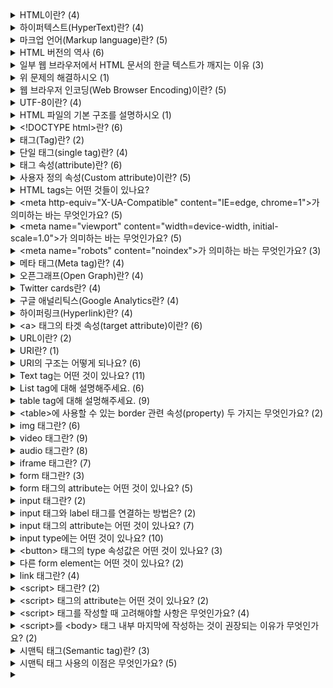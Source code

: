<details>
<summary>HTML이란? (4)</summary>
<br>

- HTML은 HyperText Markup Language의 약자이며 웹 페이지 및 기타 온라인 콘텐츠를 만드는 데 사용되는 표준 마크업 언어입니다.
- HTML은 웹 개발자가 콘텐츠를 구성하고 웹 브라우저에서 사용자에게 콘텐츠를 표시하는 방법을 제공합니다.
- 웹 페이지 내용, 레이아웃 및 스타일을 정의하는 다양한 HTML 태그 및 속성을 사용하여 이 작업을 수행할 수 있습니다.
- HTML은 World Wide Web의 초석 기술이며 일반적으로 CSS(Cascading Style Sheet) 및 JavaScript와 같은 다른 웹 기술과 함께 사용됩니다.
</details>

<details>
<summary>하이퍼텍스트(HyperText)란? (4)</summary>
<br>

- 하이퍼텍스트는 다른 텍스트에 대한 링크가 포함된 텍스트를 가리키며, 해당 링크를 클릭하거나 눌러 액세스할 수 있습니다.
- 하이퍼텍스트의 개념은 사용자가 하이퍼링크를 클릭하여 다른 페이지와 문서를 탐색할 수 있는 World Wide Web에 필수적입니다.
- 하이퍼텍스트는 독자가 다른 섹션이나 관련 내용으로 이동할 수 있는 비선형 문서를 작성하는 데 사용되며, 보다 상호 작용적이고 동적인 읽기 환경을 제공합니다.
- 하이퍼텍스트는 종종 HTML과 같은 마크업 언어와 연결되어 개발자가 웹 페이지와 다른 온라인 콘텐츠 사이에 링크를 만들 수 있습니다.
</details>

<details>
<summary>마크업 언어(Markup language)란? (5)</summary>
<br>

- 마크업 언어는 컴퓨터에서 문서의 구조와 포맷을 지정하기 위해 사용되는 언어입니다.
- 마크업 언어는 특수한 코드를 사용하여 문서의 텍스트, 이미지, 비디오 등과 같은 콘텐츠의 표시 방법을 지정합니다.
- 마크업 언어는 일반 텍스트와 구별되도록 특수한 태그나 괄호, 기호 등을 사용하여 표현됩니다.
- 마크업 언어는 문서의 구조와 포맷을 더욱 명확하게 정의하여, 문서의 가독성을 향상시키고 다른 시스템 간에 문서를 쉽게 공유할 수 있도록 합니다.
- HTML,XML, SGML, Markdown, LaTeX 등의 다양한 마크업 언어가 있으며, 각각 다른 목적으로 사용됩니다.
</details>

<details>
<summary>HTML 버전의 역사 (6)</summary>
<br>

- HTML(1991)
- HTML 2.0(1995)
  - HTML의 첫 표준화 버전입니다.
  - 테이블과 이미지 링크 등의 새로운 기능을 도입했습니다.
- HTML 3.2(1997)
  - 인라인 스타일, 폼 등의 새로운 태그를 도입했습니다.
- HTML 4.0(1998)
  - 프레임, 스타일 시트, 자바스크립트 등의 새로운 기능을 도입했습니다.
- XHTML 1.0(2000)
  - HTML을 XML의 엄격한 문법에 따라 작성된 버전입니다.
- HTML5(2014)
  - 웹 페이지를 더욱 인터랙티브하게 만들 수 있는 새로운 기능과 태그를 도입했습니다.
  - 비디오, 오디오, 캔버스, 지리 정보 등을 포함하는 다양한 콘텐츠를 쉽게 표시할 수 있습니다.
  - 현재, 가장 널리 사용되는 HTML 버전입니다.
  - 브라우저 제조사와 W3C(World Wide Web Consortium)는 HTML5를 지원하며, HTML5를 사용하여 더욱 풍부하고 혁신적인 웹 경험을 제공할 수 있습니다.
</details>

<details>
<summary>일부 웹 브라우저에서 HTML 문서의 한글 텍스트가 깨지는 이유 (3)</summary>
<br>

- 일부 웹 브라우저에서 인코딩을 제대로 인식하지 못하거나, 다른 인코딩을 사용하는 경우에 한글 문자를 올바르게 해석하지 못해서 깨진 문자로 표시됩니다.
- HTML 문서는 일반적으로 UTF-8 또는 다른 문자 인코딩을 사용하여 저장됩니다.
- 이 인코딩은 HTML 문서 내의 문자를 컴퓨터가 이해할 수 있는 바이너리 코드로 변환하는 데 사용됩니다.
</details>

<details>
<summary>위 문제의 해결하시오 (1)</summary>
<br>

- HTML 문서의 head 섹션에 charset 속성을 추가하여 문서의 문자 인코딩을 명시적으로 설정할 수 있습니다.
  ```html
  <head>
    <meta charset="UTF-8">
    <title>문서 제목</title>
  </head>
  ```
</details>

<details>
<summary>웹 브라우저 인코딩(Web Browser Encoding)이란? (5)</summary>
<br>

- 웹 브라우저 인코딩(Web Browser Encoding)은 웹 브라우저가 인터넷 상에서 전송되는 텍스트 데이터를 해석하는 방법을 지정하는 것을 말합니다.
- 인코딩은 문자 집합(Character Set)을 바이트로 변환하는 과정입니다. 문자 집합은 컴퓨터에서 표현 가능한 문자들의 집합이며, 각 문자는 고유한 코드 값으로 표현됩니다. 예를 들어, 한글은 유니코드(Unicode)에서 U+AC00부터 U+D7AF까지의 코드 범위에 해당하는 코드 값을 가집니다.
- 웹 페이지는 보통 HTML, CSS, JavaScript 등의 텍스트 데이터로 이루어져 있습니다. 이러한 텍스트 데이터는 문자 집합을 기반으로 작성되며, 웹 브라우저는 이를 해석하여 사용자에게 표시합니다.
- 웹 브라우저 인코딩은 웹 페이지의 텍스트 데이터를 바이트로 변환하는 데 사용되는 인코딩 방식을 지정합니다. 대부분의 웹 브라우저는 UTF-8 인코딩을 기본값으로 사용합니다. UTF-8은 전 세계 대부분의 문자를 표현할 수 있는 유니코드 인코딩 방식 중 하나이며, 인터넷에서 광범위하게 사용됩니다.
- 하지만 때로는 웹 페이지에 다른 인코딩 방식을 사용하는 경우도 있습니다. 이 경우, 사용자는 웹 브라우저의 인코딩 설정을 변경하여 해당 인코딩 방식으로 웹 페이지를 해석할 수 있습니다.
</details>

<details>
<summary>UTF-8이란? (4)</summary>
<br>

- UTF-8은 컴퓨팅 시스템에서 텍스트를 표현하는 데에 널리 사용되는 문자 인코딩 표준입니다.
- 가변 길이 인코딩 방식으로, 각 문자는 해당하는 유니코드 코드 포인트에 따라 1바이트에서 4바이트까지 표현될 수 있습니다.
- UTF-8은 ASCII와 하위 호환성을 가지도록 설계되어 있습니다. 즉, 첫 128개 코드 포인트(ASCII 문자에 해당하는 부분)는 한 바이트로 표현됩니다. 이로 인해 주로 ASCII 문자를 사용하는 언어의 텍스트 처리에 매우 효율적이며, 다른 문자 체계와 언어의 문자를 표현할 수 있는 유연성도 제공합니다.
- UTF-8은 현재 웹에서 우위를 점하고 있으며, 거의 모든 최신 웹 브라우저와 운영 체제에서 지원됩니다. 또한 프로그래밍 언어와 데이터베이스 시스템에서도 널리 사용됩니다.
</details>

<details>
<summary>HTML 파일의 기본 구조를 설명하시오 (1)</summary>
<br>

```html
<!DOCTYPE html>
<html>
  <head>
  </head>
  <body>
  </body>
</html>
```
</details>

<details>
<summary>&lt&#33DOCTYPE html&gt란? (6)</summary>
<br>

- <\!DOCTYPE html>은 HTML5 문서 유형 선언(doctype declaration)입니다.
- 이 선언은 HTML5에서 문서가 사용하는 버전을 명시하는 역할을 합니다.
- 명시적으로 선언하지 않으면 브라우저가 페이지를 렌더링할 때 자동으로 quirks mode로 동작할 수 있으므로 <\!DOCTYPE html>을 사용하여 명시적으로 문서 유형을 선언하는 것이 좋습니다.
- <\!DOCTYPE html>은 HTML5 문서에서 항상 사용되는 유일한 선언입니다.
- <\!DOCTYPE html>을 문서의 가장 위에 위치시키는 것이 좋습니다.
- 이전 버전의 HTML에서는 문서 유형 선언이 더 긴 형식으로 작성되었습니다.
</details>

<details>
<summary>태그(Tag)란? (2)</summary>
<br>

- HTML에서 태그는 꺾쇠 기호(angle bracket)를 사용하는 문법입니다.
- 일반적으로 시작 태그와 종료 태그로 내용을 감쌉니다.
</details>

<details>
<summary>단일 태그(single tag)란? (4)</summary>
<br>

- 종료 태그가 필요하지 않습니다.
- 예시
  - `<br>` 줄 바꿈 태그
  - `<img>` 이미지 태그
  - `<input>` 입력 필드 태그
  - `<meta>` 문서 정보 태그
  - `<link>` 외부 리소스 연결 태그
  - `<hr>` 수평선 태그
- 빈 요소(empty element)라고도 부릅니다.
- 태그 마지막에 슬래시(/) 기호를 넣어서 단일 태그라는 표시를 할 수도 있습니다. (이전 버전의 HTML 문법입니다.)
</details>

<details>
<summary>태그 속성(attribute)란? (6)</summary>
<br>

- HTML 태그에 추가 정보를 제공하는 데 사용됩니다.
- 속성은 일반적으로 "속성명(attribute name)=속성값(attribute value)"의 형식으로 작성됩니다.
- 속성은 대소문자를 구분하지 않으며, 보통 소문자로 작성됩니다.
- 예시
  - `class` 요소에 대한 CSS 클래스 이름을 지정합니다.
  - `id` 요소의 고유한 식별자를 지정합니다.
  - `style` 요소에 대한 인라인 CSS 스타일을 지정합니다.
  - `title` 요소에 대한 추가 정보(툴팁)를 제공합니다.
- 일부 속성은 Boolean 속성으로, 해당 속성의 존재 여부만으로 참/거짓을 판단합니다.
- Boolean 속성 예시
  - `checked` 체크박스나 라디오 버튼이 선택되어 있는지 여부를 나타냅니다.
  - `disabled` 입력 필드나 버튼 등이 비활성화되어 있는지 여부를 나타냅니다.
  - `readonly` 입력 필드가 읽기 전용인지 여부를 나타냅니다.
  - `required` 입력 필드가 필수 입력 필드인지 여부를 나타냅니다.
  - `hidden` 요소가 숨겨져 있는지 여부를 나타냅니다.
  - `muted` 미디어 요소가 자동으로 음소거되도록 지정합니다.
</details>


<details>
<summary>사용자 정의 속성(Custom attribute)이란? (5)</summary>
<br>

- 사용자 정의 속성은 HTML 요소에 사용자가 원하는 속성을 추가할 수 있는 방법입니다.
- 사용자 정의 속성은 `data-*` 형식으로 정의됩니다. 여기서 `*` 부분은 사용자가 원하는 이름을 사용할 수 있습니다.
- `data-`를 붙이지 않아도 작동하지만, 사용자 정의 속성이 표준 속성으로 편입될 경우 예기치 못한 오류를 발생시킬 수 있기 때문에 data-를 붙이는 것이 좋습니다.
- W3C에서 규정한 HTML 규약에 따라 작성되어야 합니다.
- 모든 브라우저가 사용자 정의 속성을 지원하는 것은 아니므로, 브라우저 호환성에 주의해야 합니다.
</details>

<details>
<summary>HTML tags는 어떤 것들이 있나요?</summary>
<br>

- [HTML elements reference - HTML: HyperText Markup Language | MDN](https://developer.mozilla.org/en-US/docs/Web/HTML/Element) 참조
</details>

<details>
<summary>&ltmeta http-equiv="X-UA-Compatible" content="IE=edge, chrome=1"&gt가 의미하는 바는 무엇인가요? (5)</summary>
<br>

- 웹 페이지를 렌더링하는 데 사용되는 인터넷 익스플로러(IE) 버전을 지정하는 데 사용됩니다.
- `http-equiv` 사용할 HTTP 응답 헤더를 지정합니다.
- `content` IE 버전을 지정합니다. 
  - `edge` 브라우저가 사용자의 컴퓨터에 설치된 최신 IE 버전을 사용하도록 지시합니다.
  - `chrome=1` Google Chrome Frame이 설치된 경우 해당 플러그인을 사용하여 웹 페이지를 렌더링하도록 합니다.
</details>

<details>
<summary>&ltmeta name="viewport" content="width=device-width, initial-scale=1.0"&gt가 의미하는 바는 무엇인가요? (5)</summary>
<br>

- 이 메타 태그는 웹 페이지의 뷰포트(viewport)를 정의하여 다른 기기에서 웹 페이지가 어떻게 표시되는지 제어합니다.
- 모바일 기기에서 웹 페이지가 다른 화면 크기에서 올바르게 표시되도록 하는 데 특히 중요합니다.
- `name` 메타데이터 유형을 지정합니다.
- `content` 해당 메타데이터의 값을 지정합니다.
  - `width=device-width` 뷰포트의 너비를 기기의 너비로 설정합니다.
  - `initial-scale=1.0` 초기 줌 레벨을 1.0으로 설정합니다.
</details>

<details>
<summary>&ltmeta name="robots" content="noindex"&gt가 의미하는 바는 무엇인가요? (3)</summary>
<br>

- 이 메타 태그는 검색 엔진 크롤러에게 해당 문서를 인덱싱하지 않도록 지시하는 역할을 합니다.
- `content` 속성의 값으로 `noindex`를 설정하면, 검색 엔진은 해당 페이지를 검색 결과에 포함시키지 않습니다.
- 이 메타태그는 일시적인 페이지, 개발 중인 페이지, 미완성 페이지 등에서 사용할 수 있습니다.
</details>

<details>
<summary>메타 태그(Meta tag)란? (4)</summary>
<br>

- 메타 태그(meta tag)는 HTML 문서의 `<head>` 태그 내에 작성되는 태그로, 웹 페이지의 메타데이터(meta data)를 정의하는 데 사용됩니다.
- 메타데이터는 문서에 대한 부가 정보를 제공하는 데이터를 의미합니다. 예를 들어, 웹 페이지의 제목(title), 설명(description), 작성자(author), 키워드(keywords), 문자 인코딩(charset) 등이 메타데이터에 해당합니다.
- 메타 태그는 검색 엔진 최적화(SEO)를 위해 사용될 수도 있습니다. 검색 엔진은 메타 태그를 분석하여 웹 페이지의 내용과 일치하는 검색어를 찾아 검색 결과에 반영합니다.
- 예시
  - `<meta name="description" content="웹 페이지 설명">` 웹 페이지의 설명을 나타내는 메타 태그입니다.
  - `<meta http-equiv="refresh" content="5;url=https://example.com">` 5초 후에 `https://example.com`로 이동하는 메타 태그입니다.
</details>

<details>
<summary>오픈그래프(Open Graph)란? (4)</summary>
<br>

- 웹 사이트가 소셜 미디어에서 공유될 때 정보를 제공하는 메타데이터 프로토콜입니다.
- 웹 사이트의 메타데이터를 Open Graph 프로토콜로 구성하면, 해당 웹 사이트의 콘텐츠가 소셜 미디어에서 공유될 때 해당 페이지의 제목, 설명, 이미지 등이 더욱 깔끔하게 보여질 수 있습니다.
- 예시
  ```html
  <html>
  <head>
    <meta property="og:title" content="페이지 제목">
    <meat property="og:url" content="페이지 주소">
    <meta property="og:image" content="이미지 URL">
    <meta propery="og:type" content="페이지 타입(ex. website)">
    <meta property="og:description" content="페이지 설명">
  </head>
  </html>
  ```
- Facebook Object Debugger로 디버깅할 수 있습니다.
  - [Facebook Object Debugger](https://developers.facebook.com/tools/debug/)
  - [Open Graph protocol](https://ogp.me/)
</details>


<details>
<summary>Twitter cards란? (4)</summary>
<br>

- 웹 사이트가 Twitter에서 공유될 때 노출되는 정보를 제공하는 메타데이터 프로토콜입니다.
- 웹 사이트의 메타데이터를 Twitter Cards 프로토콜로 구성하면, 해당 웹 사이트의 콘텐츠가 twitter에서 공유될 때 해당 페이지의 제목, 설명, 이미지 등이 더욱 깔끔하게 보여질 수 있습니다.
- 예시
  ```html
  <html>
  <head>
    <meta name="twitter:card" content="summary_large_image">
    <meta name="twitter:site" content="@사이트명">
    <meta name="twitter:title" content="제목">
    <meta name="twitter:description" content="설명">
    <meta name="twitter:image" content="이미지 URL">
  </head>
  </html>
  ```
- Twitter cards validator로 디버깅할 수 있습니다.
  - **[Twitter cards validator](https://cards-dev.twitter.com/validator/)**
</details>

<details>
<summary>구글 애널리틱스(Google Analytics란? (4)</summary>
<br>

- 구글이 제공하는 웹 분석 도구로, 웹 사이트 방문자들의 행동 및 트래픽을 추적하고 분석하여 웹 사이트의 성과를 파악할 수 있도록 도와줍니다.
- Google Analytics를 사용하면 웹 사이트 방문자들의 정보를 수집하고, 이를 분석하여 사용자가 웹 사이트에서 어떤 행동을 하는지, 어디서 왔는지, 어떤 장치나 브라우저를 사용하는지 등을 파악할 수 있습니다. 이를 통해 웹 사이트의 성과를 평가하고, 사용자 경험을 개선하거나 마케팅 전략을 수립할 수 있습니다.
</details>

<details>
<summary>하이퍼링크(Hyperlink)란? (4)</summary>
<br>

- 웹 페이지에서 클릭 가능한 링크를 의미합니다.
- 이 링크는 클릭하면 해당 웹 페이지나 문서, 이미지, 비디오, 음악 파일 등 다른 컨텐츠로 이동할 수 있습니다.
- HTML에서 클릭 가능한 텍스트를 만들기 위해서는 `<a>` 태그를 사용합니다. 
- 예시
  - `<a href="path">`
  - 절대 경로(absolute path) 또는 상대 경로(relative path)로 경로를 표시한다.
</details>

<details>
<summary>&lta&gt 태그의 타겟 속성(target attribute)이란? (6)</summary>
<br>

- target 속성은 링크된 페이지를 어떻게 열지 지정하는 데 사용됩니다.
- `_self` 링크된 페이지를 현재 창 또는 탭에서 엽니다(기본값).
- `_blank` 링크된 페이지를 새 창이나 탭에서 엽니다.
- `_parent` 현재 프레임의 상위 프레임에서 링크된 페이지를 엽니다.
- `_top` 현재 모든 프레임을 새로운 창 또는 탭으로 대체하고, 링크된 페이지를 엽니다.
- `framename` 링크된 페이지가 지정된 이름을 가진 프레임 또는 iframe에 로드됩니다.
  - framename은 검색 엔진 최적화(SEO)에 좋지 않은 영향을 미칠 수 있고, 일부 브라우저에서는 더 이상 지원되지 않을 수 있습니다.
</details>

<details>
<summary>URL이란? (2)</summary>
<br>

- URL(Uniform Resource Locator)은 URI의 한 형태로, 인터넷에서 리소스의 위치를 나타냅니다.
- URL은 scheme, 프로토콜, 호스트명, 포트 번호, 경로, 쿼리를 포함할 수 있습니다.
</details>

<details>
<summary>URI란? (1)</summary>
<br>

- URI(Uniform Resource Identifier)는 인터넷에서 특정한 리소스를 나타내는 유일한 식별자입니다.
</details>

<details>
<summary>URI의 구조는 어떻게 되나요? (6)</summary>
<br>

- `scheme:[//[user:password@]host[:port]][/]path[?query][#fragment]`
  - `URI Scheme`
    - URI를 구분하는 스키마(프로토콜)를 나타냅니다.
    - 예를 들어, `http`, `https`, `ftp`, `mailto`, `tel` 등이 있습니다.
    - IANA의 [URI Scheme list](https://www.iana.org/assignments/uri-schemes/uri-schemes.xhtml) 참조
  - `user:password@`
    - 선택적으로 사용되며, 인증 정보를 나타냅니다.
  - `host`
    - 리소스를 호스팅하는 호스트 이름을 나타냅니다.
    - 예를 들어, `www.example.com`과 같은 도메인 이름을 사용할 수 있습니다.
  - `port`
    - 선택적으로 사용되며, 리소스에 액세스하는 데 사용되는 포트 번호를 나타냅니다.
    - 예를 들어, "80"이나 "443"과 같은 포트 번호를 사용할 수 있습니다.
  - `path`
    - 리소스의 경로를 나타냅니다.
    - 예를 들어, "/index.html"과 같은 경로를 사용할 수 있습니다.
  - `query`
    - 선택적으로 사용되며, 리소스에 대한 추가적인 정보를 전달하는 데 사용됩니다.
    - 예를 들어, "key=value"와 같은 쿼리 문자열을 사용할 수 있습니다.
  - `fragment`
    - 선택적으로 사용되며, 리소스의 특정 부분을 나타내는 앵커를 나타냅니다.
    - 예를 들어, "section1"과 같은 앵커를 사용할 수 있습니다.
</details>

<details>
<summary>Text tag는 어떤 것이 있나요? (11)</summary>
<br>

- `<h1>~<h6>` 제목 태그
- `<p>` 본문
- `<br>` 줄바꿈
- `<strong>` 중요(bold)
- `<em>` 강조(italics)
- `<s>` 취소 선
- `<blockquote>/<q>` 긴/짧은 인용(quote)
- `<sub>/<sup>` 아래/위 첨자
- `<hr>` 주제 전환(Horizontal Line)
- `<pre>` Preformatted Text
- `<code>` 짧은 코드
</details>

<details>
<summary>List tag에 대해 설명해주세요. (6)</summary>
<br>

- `<ol>` 순서 있는 리스트(Ordered List)를 나타냅니다.
- `<ul>` 순서 없는 리스트(Unordered List)를 나타냅니다.
- `<li>` 리스트 항목(List Item)을 나타냅니다.
- `<ol>` type attribute
   - `1`, `a`, `A`, `i`, `I` 등
- `<ul>` type attribute
   - `disc`, `circle`, `square` 등
- `<ol>`, `<ul>`에 `list-style` property를 활용할 수 있다.
  - `list-style: list-style-type list-style-position list-style-image`
</details>

<details>
<summary>table tag에 대해 설멍해주세요. (9)</summary>
<br>

- `<table>` 표를 만드는 데 사용되는 태그입니다.
- `<caption>` 표의 캡션을 정의합니다.
- `<thead>` 표의 헤더 역할을 하는 부분을 정의합니다.
- `<tbody>` 표의 주요 내용을 나타내는 부분을 정의합니다.
- `<tfoot>` 표의 요약 부분을 정의합니다. 
- `<tr>` 각 표의 행(row)을 나타냅니다.
- `<td>` 각 행의 셀(cell)을 나타냅니다.
- `<th>` 각 열의 제목 셀을 나타냅니다. 브라우저에 따라 bold, center align으로 처리됩니다.
- 예시
  ```html
  <table>
    <caption>이번 달 지출 내역</caption>
    <thead>
      <tr>
        <th>날짜</th>
        <th>지출 내용</th>
        <th>금액</th>
      </tr>
    </thead>
    <tbody>
      <tr>
        <td>4/1</td>
        <td>점심</td>
        <td>10,000원</td>
      </tr>
      <tr>
        <td>4/3</td>
        <td>지하철 요금</td>
        <td>1,250원</td>
      </tr>
      <tr>
        <td>4/6</td>
        <td>생필품 구입</td>
        <td>30,000원</td>
      </tr>
    </tbody>
    <tfoot>
      <tr>
        <td colspan="2">총 지출</td>
        <td>41,250원</td>
      </tr>
    </tfoot>
  </table>
  ```
</details>

<details>
<summary>&lttable&gt에 사용할 수 있는 border 관련 속성(property) 두 가지는 무엇인가요? (2)</summary>
<br>

- `border-collapse` 인접한 셀의 경계선을 병합할 것인지 여부를 결정합니다. 
  - `collapse` 인접한 셀의 경계선을 병합합니다. 이때 인접한 셀들의 경계선이 중복되지 않습니다. (기본값)
  - `separate` 인접한 셀의 경계선을 병합하지 않습니다. 이때 인접한 셀들의 경계선이 중복됩니다.
- `border-spacing` 인접한 셀 간의 간격을 설정합니다.
  - border-collapse 속성의 값이 separate인 경우에만 적용됩니다.
  - 이 속성의 값은 길이 또는 백분율로 지정할 수 있습니다.
</details>

<details>
<summary>img 태그란? (6)</summary>
<br>

- 이미지를 삽입하는 태그입니다.
- 닫는 태그가 없으며, 이미지의 소스를 지정하는 src 속성이 필수적으로 필요합니다.
- `src` 이미지 파일의 경로를 지정합니다. 경로는 상대 경로나 절대 경로 모두 사용할 수 있습니다.
- `alt` 이미지가 로드되지 못했을 때 대신 표시할 텍스트를 지정합니다. 스크린 리더와 같은 보조 기술을 사용하는 사용자들에게 이미지에 대한 정보를 제공하기 위해 사용됩니다.
- `<img>` 태그는 기본적으로 가로폭과 세로폭이 이미지의 크기에 따라 자동으로 설정됩니다. 그러나 width와 height 속성을 사용하여 이미지의 크기를 수동으로 조정할 수도 있습니다.
- 예시
  ```html
  <img src="이미지 경로" alt="대체 텍스트" width="100" height="100">
  ```
</details>

<details>
<summary>video 태그란? (9)</summary>
<br>

- HTML5에서 도입된 태그로, 동영상 콘텐츠를 삽입하는 데 사용됩니다.
- 닫는 태그가 필요하며, 비디오의 소스를 지정하는 src 속성이 필수적으로 필요합니다.
- `src` 비디오 파일의 경로를 지정합니다. 여러 개의 비디오 포맷을 지원하는 브라우저를 대비해, 두 개 이상의 소스를 지정할 수도 있습니다.
- `width`, `height` 비디오의 가로폭과 세로폭을 지정합니다.
- `controls` 비디오 플레이어에 컨트롤러를 표시합니다. 이 속성을 생략하면 컨트롤러가 표시되지 않습니다.
- `autoplay` 비디오가 로드되자마자 자동으로 재생됩니다. 브라우저에 따라 muted 속성이 있어야 autoplay 속성을 사용할 수 있습니다. (Chrome)
- `muted` 비디오가 음소거 상태로 재생됩니다. 
- `<video>` 태그는 다른 요소와 함께 사용하여 비디오를 더욱 풍부하게 표현할 수 있습니다. 예를 들어, `<source>` 요소를 사용하여 동영상 파일의 다양한 포맷을 지정할 수 있습니다. 또한, `<track>` 요소를 사용하여 자막이나 캡션을 추가할 수도 있습니다.
- 예시
  ```html
  <video width="640" height="360" controls muted autoplay>
    <source src="비디오 파일 경로.mp4" type="video/mp4">
    <source src="비디오 파일 경로.webm" type="video/webm">
    <track label="한국어 자막" kind="subtitles" srclang="ko" src="자막 파일 경로.vtt">
    <track label="영어 자막" kind="subtitles" srclang="en" src="자막 파일 경로.vtt">
  </video>
  ```
</details>

<details>
<summary>audio 태그란? (8)</summary>
<br>

- HTML5에서 도입된 태그 중 하나로, 웹 페이지에서 오디오 콘텐츠를 재생하는 데 사용됩니다.
- `src` 오디오 파일의 경로를 지정합니다. 여러 개의 비디오 포맷을 지원하는 브라우저를 대비해, 두 개 이상의 소스를 지정할 수도 있습니다.
- `controls` 오디오 플레이어에 컨트롤러를 표시합니다. 이 속성을 생략하면 컨트롤러가 표시되지 않습니다.
- `autoplay` 오디오가 로드되자마자 자동으로 재생됩니다. 브라우저에 따라 muted 속성이 있어야 autoplay 속성을 사용할 수 있습니다. (Chrome)
- `muted` 오디오가 음소거 상태로 재생됩니다.
- `loop` 반복 재생을 설정합니다.
- `width`, `height` 속성이 없습니다.
- 예시
  ```html
  <audio controls muted autoplay loop>
    <source src="audio.mp3" type="audio/mpeg">
    <source src="audio.ogg" type="audio/ogg">
    <source src="audio.wav" type="audio/wav">
    Your browser does not support the audio element.
  </audio>
  ```
</details>

<details>
<summary>iframe 태그란? (7)</summary>
<br>

- 웹 페이지 내에서 다른 웹 페이지나 독립적인 HTML 문서를 삽입하는 데 사용됩니다.
- 닫는 태그가 필요하며, 삽입할 문서의 URL을 지정하는 src 속성이 필수적으로 필요합니다.
- `src` 삽입할 문서의 URL을 지정합니다.
- `width`, `height` 삽입된 문서의 크기를 조절합니다.
- `frameborder` 테두리를 표시합니다.
- `allowfullscreen` iframe 내에서 전체 화면 재생을 허용할 수 있습니다.
- 예시
  ```html
  <iframe src="https://www.example.com" width="500" height="500"></iframe>
  ```
</details>

<details>
<summary>form 태그란? (3)</summary>
<br>

- 웹 페이지에서 사용자로부터 데이터를 수집하기 위한 양식을 정의하는 데 사용됩니다.
- `<form>` 태그는 다른 HTML 요소들을 포함할 수 있으며, 이러한 요소들은 사용자가 입력할 수 있는 입력 필드, 제출 버튼, 선택 상자, 라디오 버튼 등입니다.
- 사용자가 `<form>` 태그에 데이터를 입력하면, 이러한 데이터는 보통 웹 서버로 전송되어 처리됩니다.
</details>

<details>
<summary>form 태그의 attribute는 어떤 것이 있나요? (5)</summary>
<br>

- `action` 폼 데이터를 전송할 URL을 지정합니다.
- `method` HTTP 요청 방법을 지정합니다. 일반적으로 GET 또는 POST 값을 갖습니다.
- `target` 폼 데이터를 전송한 후 결과를 표시할 위치를 지정합니다.
- `enctype` 폼 데이터를 서버로 전송할 때 사용되는 인코딩 유형을 지정합니다. 기본값은 application/x-www-form-urlencoded 입니다.
- `autocomplete` 자동 완성을 사용할지 여부를 지정합니다. on 또는 off 값을 갖습니다.
</details>

<details>
<summary>input 태그란? (2)</summary>
<br>

- 사용자가 데이터를 입력할 수 있는 입력 필드를 만드는 데 사용됩니다.
- `<input>` 태그는 다양한 종류의 입력 필드를 만들 수 있습니다. 예를 들어, 텍스트 입력 필드, 비밀번호 입력 필드, 라디오 버튼, 체크박스, 파일 업로드 필드 등이 있습니다.
</details>

<details>
<summary>input 태그와 label 태그를 연결하는 방법은? (2)</summary>
<br>

- input 태그의 id를 label 태그의 for 속성값으로 주면 됩니다.
- input 태그를 label 태그 내부에 넣으면 됩니다.
</details>

<details>
<summary>input 태그의 attribute는 어떤 것이 있나요? (7)</summary>
<br>

- `type` 입력받을 데이터의 유형을 지정합니다. 
- `name` 입력받은 데이터의 이름을 지정합니다. 서버로 전송될 때 데이터를 식별하는 데 사용됩니다.
- `value` 입력받은 데이터의 값입니다. `type` 속성값에 따라 다르게 사용됩니다.
- `placeholder` 입력 필드 내부에 힌트 또는 예시를 제공합니다.
- `required` 입력 필드가 반드시 채워져야 하는지 여부를 나타냅니다.
- `readonly` 입력 필드를 읽기 전용으로 만듭니다. 즉, 사용자가 값을 변경할 수 없습니다.
- `disabled` 입력 필드를 비활성화합니다. 사용자가 값을 입력할 수 없습니다.
</details>

<details>
<summary>input type에는 어떤 것이 있나요? (10)</summary>
<br>


- `text` 텍스트 입력
- `email` 이메일 입력
- `password` 비밀번호 입력
- `date` 날짜 입력
- `number` 숫자 입력
  - `min`, `max`, `step` attribute를 사용하여 입력 가능한 값의 범위와 증가 단위를 지정할 수 있습니다.
- `range` 슬라이더 형태의 입력
- `checkbox` 체크박스
  - `name`의 값이 `on`, `off`라는 문자열로 지정됩니다.
  - `value` 속성을 써서 `name`의 값을 `value` 속성값(문자열)로 지정할 수 있습니다.
- `radio` 라디오 버튼
  - checkbox와 비슷하지만 여러 항목 중 하나의 항목만 선택할 수 있습니다.
- `file` 파일 업로드
  - `accept` attribute를 써서 허용할 파일 확장자들을 정할 수 있습니다.
  - `multiple` attribute를 써서 여러 개의 파일을 선택할 수 있게 할 수 있습니다.
- `submit` 서버로 폼 데이터 전송
</details>

<details>
<summary>&ltbutton&gt 태그의 type 속성값은 어떤 것이 있나요? (3)</summary>
<br>

- `submit` 폼 데이터를 서버로 제출합니다. 이 버튼이 클릭되면 `<form>` 요소에서 action 속성에 지정된 URL로 데이터가 전송됩니다.
  - default event로 url에 qurey string으로 input의 name=value 값을 전달합니다.
- `reset` 폼 데이터를 초기화합니다. 이 버튼이 클릭되면 모든 폼 필드의 값을 초기 값으로 되돌립니다.
- `button` 일반 버튼을 생성합니다. 이 버튼을 클릭해도 아무 일도 발생하지 않습니다. 이 속성을 사용하여 자바스크립트 이벤트 핸들러를 버튼에 연결할 수 있습니다.
</details>

<details>
<summary>다른 form element는 어떤 것이 있나요? (2)</summary>
<br>

- `<select>`
  - 옵션 목록을 제공하며, 사용자가 목록에서 값을 선택할 수 있도록 합니다.
  - 이 요소는 다음과 같은 속성을 가질 수 있습니다
    - `name` 요소의 이름(Name)을 지정합니다. 폼 데이터의 이름으로 사용됩니다.
	- `multiple` 여러 옵션을 선택할 수 있도록 합니다.
	- `size` 목록에서 표시되는 옵션의 수를 지정합니다.
  - 내부에 `value` 속성을 갖는 `<option>` 태그를 넣어서 구현합니다.
  - 예시
    ```html
	<select name="fruit">
      <option value="apple">사과</option>
      <option value="banana">바나나</option>
      <option value="orange">오렌지</option>
    </select>
	```
- `<textarea>`
  - 여러 줄의 텍스트를 입력할 수 있는 텍스트 영역을 제공합니다.
  - 이 요소는 다음과 같은 속성을 가질 수 있습니다
    - `name` 요소의 이름(Name)을 지정합니다. 폼 데이터의 이름으로 사용됩니다.
	- `rows` 텍스트 영역에 보여지는 줄의 수를 지정합니다.
	- `cols` 텍스트 영역에 보여지는 칸의 수를 지정합니다.
  - 예시
  	```html
    <textarea name="message" rows="4" cols="40">
    여러 줄의 텍스트를 입력할 수 있습니다.
    </textarea>
    ```
</details>

<details>
<summary>link 태그란? (4)</summary>
<br>

- HTML 문서에서 다른 문서와의 연결(link)을 지정하는 데 사용됩니다.
- 보통 스타일 시트, 아이콘, 웹 폰트 등의 외부 리소스와의 연결을 지정하는 데 사용됩니다.
- 이 요소는 다음과 같은 속성을 가질 수 있습니다
  - `href` 연결할 문서의 URL을 지정합니다.
  - `rel` 현재 문서와 연결된 문서와의 관계(Relationship)를 지정합니다. 일반적으로 스타일 시트를 연결할 때는 "stylesheet" 값을 사용합니다.
  - `type` 연결된 문서의 MIME 타입을 지정합니다. 스타일 시트를 연결할 때는 "text/css" 값을 사용합니다.
  - `media` 연결된 문서가 적용될 미디어 타입(Media Type)을 지정합니다. 기본값은 "all" 입니다.
- 예시
  ```html
  <head>
    <link rel="stylesheet" type="text/css" href="style.css">
    <link rel="stylesheet" type="text/css" href="fonts.css">
    <link rel="icon" type="image/png" href="favicon.png">
  </head>
  ```
</details>

<details>
<summary>&ltscript&gt 태그란? (2)</summary>
<br>

-  요소는 HTML 문서에 스크립트를 삽입하는 데 사용됩니다.
- 스크립트는 보통 클라이언트 측에서 실행되며, 동적인 기능을 추가하거나 웹 페이지의 동작을 제어하는 데 사용됩니다.
</details>

<details>
<summary>&ltscript&gt 태그의 attribute는 어떤 것이 있나요? (2)</summary>
<br>

- `src` 실행할 스크립트 파일의 URL을 지정합니다. 이 속성을 사용하면 `<script>` 요소 내부에 스크립트 코드를 작성하지 않고 외부 스크립트 파일을 불러올 수 있습니다.
- `type` 스크립트 코드의 MIME 타입을 지정합니다. 일반적으로 "text/javascript" 값을 사용합니다. HTML5부터는 이 속성을 생략해도 기본값으로 "text/javascript"가 지정됩니다.
</details>

<details>
<summary>&ltscript&gt 태그를 작성할 때 고려해야할 사항은 무엇인가요? (4)</summary>
<br>

- `<script>`는 종료 태그가 필요합니다.
- `<script>` 요소를 사용하여 작성된 스크립트는 일반적으로 웹 페이지의 렌더링이 완료된 후 실행됩니다. 따라서, 스크립트에서 HTML 요소를 조작하거나 스타일을 변경하는 등의 작업을 수행하려면 HTML 문서가 모두 로드된 후에 실행되도록 해야 합니다.
- `<script>` 요소를 사용하여 외부 스크립트 파일을 불러올 때는 파일의 URL이 유효한지, 스크립트 파일이 존재하는지 등을 확인해야 합니다.
- 스크립트 파일의 크기가 크거나, 로딩 시간이 길어질 경우 페이지의 로딩 속도가 느려질 수 있습니다. 이러한 경우, 스크립트 파일을 압축하거나, 필요한 경우 비동기적으로 로딩하는 방법을 고려할 수 있습니다.
</details>

<details>
<summary>&ltscript&gt를 &ltbody&gt 태그 내부 마지막에 작성하는 것이 권장되는 이유가 무엇인가요? (2)</summary>
<br>

- 웹 페이지가 로딩되는 동안 스크립트 파일을 다운로드하는 시간이 추가되어 페이지 로딩 속도가 느려질 수 있기 때문입니다.
- 웹 페이지 내용이 전부 렌더링 되기 전에 `<script>` 내부에서 렌더링 되지 않은 DOM 요소에 접근하려 한다면 예기치 못한 오류가 발생할 수 있기 때문입니다.
</details>

<details>
<summary>시맨틱 태그(Semantic tag)란? (3)</summary>
<br>

- HTML5에서 소개된 태그 중 하나로, 웹 페이지의 콘텐츠의 의미를 설명하는 역할을 합니다.
- 웹 페이지의 구조와 콘텐츠의 의미를 명확하게 나타낼 수 있어 검색 엔진이나 스크린 리더 등이 웹 페이지를 더 잘 이해하고 처리할 수 있습니다.
- `semantic tag` list
   - `<header>` 도입부에 해당하는 콘텐츠
   - `<nav>` HTML 문서 사이를 탐색할 수 있는 링크의 집합
   - `<main>` HTML 문서 내에 한 번만 사용할 수 있는 주요 콘텐츠
   - `<footer>` 사이트의 작성자나 저작권 정보, 연락처 등이 있는 콘텐츠
   - `<article>` 독립적인 하나의 콘텐츠
   - `<section>` 전체적인 내용과 관련이 있는 콘텐츠
   - `<aside>` 부가 정보나 광고 등이 있는 콘텐츠
   - `<figure>` image와 image caption이 있는 콘텐츠로 `<figcaption>`을 자식 요소로 쓰곤 한다 
</details>

<details>
<summary>시맨틱 태그 사용의 이점은 무엇인가요? (5)</summary>
<br>

- 의미 전달의 명확화: Semantic tag는 콘텐츠의 의미와 구조를 명확하게 전달할 수 있습니다. 이는 검색 엔진이나 스크린 리더 등이 웹 페이지를 더 잘 이해하고 처리할 수 있도록 돕습니다.
- 검색 엔진 최적화(Search Engine Optimization, SEO): Semantic tag를 사용하면 검색 엔진이 페이지의 구조와 콘텐츠를 더 잘 인식할 수 있습니다. 따라서 검색 결과에서 상위에 노출될 가능성이 높아집니다.
- 웹 접근성(Web Accessibility = A11y) 향상: Semantic tag를 사용하면 스크린 리더 등의 보조 기술을 사용하는 사용자들도 웹 페이지를 더 쉽게 이해하고 사용할 수 있습니다. 이는 웹 접근성을 높이는 데에 큰 도움이 됩니다.
- 코드 유지 보수성 향상: Semantic tag를 사용하면 코드의 가독성과 유지 보수성이 향상됩니다. 의미 있는 태그를 사용하면 다른 개발자들도 코드를 더 쉽게 이해하고 수정할 수 있습니다.
- 미래 호환성 보장: Semantic tag를 사용하면 새로운 웹 기술이 등장해도 이전에 작성한 코드가 더욱 유연하게 대처할 수 있습니다. Semantic tag를 사용하면 콘텐츠와 구조를 명확하게 전달할 수 있기 때문에, 새로운 기술이 등장해도 이전 코드를 수정하지 않고도 호환성을 유지할 수 있습니다.
</details>


<details>
<summary></summary>
<br>

- 
</details>
